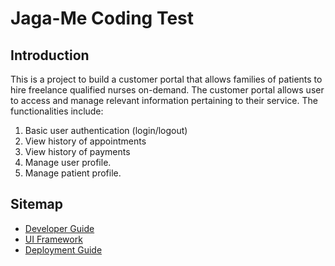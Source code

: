 # Jaga-Me Coding Test

## Introduction
This is a project to build a customer portal that allows families of patients to hire freelance qualified nurses on-demand. The customer portal allows user to access and manage relevant information pertaining to their service. The functionalities include:

1. Basic user authentication (login/logout)
2. View history of appointments
3. View history of payments
4. Manage user profile.
5. Manage patient profile.

## Sitemap
- [Developer Guide](docs/DeveloperGuide.md)
- [UI Framework](docs/UIFramework.md)
- [Deployment Guide](docs/Deployment.md)
